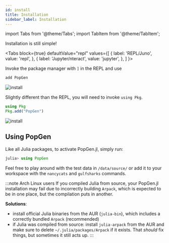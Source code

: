 ```yaml
---
id: install
title: Installation
sidebar_label: Installation
---
```

import Tabs from '@theme/Tabs';
import TabItem from '@theme/TabItem';

Installation is still simple!

<Tabs
  block={true}
  defaultValue="repl"
  values={[
    { label: 'REPL/Juno', value: 'repl', },
    { label: 'Jupyter/nteract', value: 'jupyter', },
  ]
}>
<TabItem value="repl">

Invoke the package manager with `]` in the REPL and use

```julia
add PopGen
```

![install](/PopGen.jl/img/install_repl.gif)

</TabItem>
<TabItem value="jupyter">

Slightly different than the REPL, you will need to invoke `using Pkg`.

```julia
using Pkg
Pkg.add("PopGen")
```

![install](/PopGen.jl/img/install_jupyter.gif)

</TabItem>
</Tabs>

## Using PopGen

Like all Julia packages, to activate PopGen.jl, simply run:

```julia
julia> using PopGen
```

Feel free to play around with the test data in `/data/source/` or add it to your workspace with the `nancycats` and `gulfsharks` commands.


:::note Arch Linux users
If you compiled Julia from source, your PopGen.jl installation may fail due to incorrectly building `Arpack`, which is expected to be in one place, but the compilation puts in another.

**Solutions**:

- install official Julia binaries from the AUR (`julia-bin`), which includes a correctly bundled `Arpack` (recommended)
- if Julia was compiled from source: install `julia-arpack` from the AUR and make sure to delete `~/.julia/packages/Arpack` if it exists. That *should* fix things, but sometimes it still acts up.
:::
